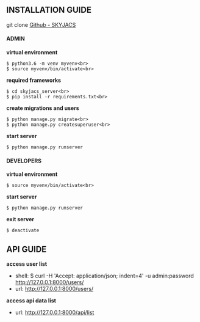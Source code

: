 
## INSTALLATION GUIDE

git clone [Github - SKYJACS](https://github.com/rmit-s3562437-james-huang/skyjacs.git)

#### ADMIN
**virtual environment**<br>
```
$ python3.6 -m venv myvenv<br>
$ source myvenv/bin/activate<br>
```
**required frameworks**<br>
```
$ cd skyjacs_server<br>
$ pip install -r requirements.txt<br>
```
**create migrations and users**<br>
```
$ python manage.py migrate<br>
$ python manage.py createsuperuser<br>
```
**start server**<br>
```
$ python manage.py runserver
```
#### DEVELOPERS
**virtual environment**<br>
```
$ source myvenv/bin/activate<br>
```
**start server**<br>
```
$ python manage.py runserver
```
**exit server**<br>
```
$ deactivate
```
## API GUIDE

**access user list**<br>
- shell: $ curl -H 'Accept: application/json; indent=4' -u admin:password http://127.0.0.1:8000/users/
- url: http://127.0.0.1:8000/users/

**access api data list**
- url: http://127.0.0.1:8000/api/list
